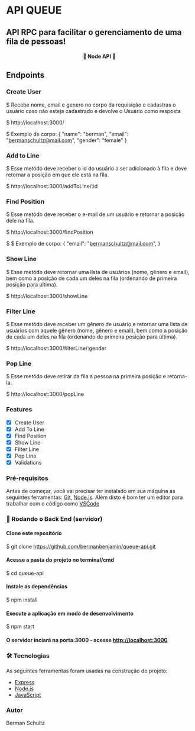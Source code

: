 # API QUEUE

## API RPC para facilitar o gerenciamento de uma fila de pessoas!

<h4 align="center"> 
	🚧  Node API 🚀 
</h4>

## Endpoints

### Create User

\$ Recebe nome, email e genero no corpo da requisição e cadastras o usuário caso não esteja cadastrado
e devolve o Usuário como resposta

\$ http://localhost:3000/

\$ Exemplo de corpo:
{
"name": "berman",
"email": "bermanschultz@mail.com",
"gender": "female"
}

### Add to Line

\$ Esse metódo deve receber o id do usuário a ser adicionado à fila e deve retornar a posição em que ele está na fila.

\$ http://localhost:3000/addToLine/:id

### Find Position

\$ Esse metódo deve receber o e-mail de um usuário e retornar a posição dele na fila.

\$ http://localhost:3000/findPosition

\$ \$ Exemplo de corpo:
{
"email": "bermanschultz@mail.com",
}

### Show Line

\$ Esse metódo deve retornar uma lista de usuários (nome, gênero e email), bem como a posição de cada um deles na fila (ordenando de primeira posição para última).

\$ http://localhost:3000/showLine

### Filter Line

\$ Esse metódo deve receber um gênero de usuário e retornar uma lista de usuários com aquele gênero (nome, gênero e email), bem como a posição de cada um deles na fila (ordenando de primeira posição para última).

\$ http://localhost:3000/filterLine/:gender

### Pop Line

\$ Esse metódo deve retirar da fila a pessoa na primeira posição e retorna-la.

\$ http://localhost:3000/popLine

### Features

- [x] Create User
- [x] Add To Line
- [x] Find Position
- [x] Show Line
- [x] Filter Line
- [x] Pop Line
- [x] Validations

### Pré-requisitos

Antes de começar, você vai precisar ter instalado em sua máquina as seguintes ferramentas:
[Git](https://git-scm.com), [Node.js](https://nodejs.org/en/).
Além disto é bom ter um editor para trabalhar com o código como [VSCode](https://code.visualstudio.com/)

### 🎲 Rodando o Back End (servidor)

#### Clone este repositório

\$ git clone <https://github.com/bermanbenjamin/queue-api.git>

#### Acesse a pasta do projeto no terminal/cmd

\$ cd queue-api

#### Instale as dependências

\$ npm install

#### Execute a aplicação em modo de desenvolvimento

\$ npm start

#### O servidor inciará na porta:3000 - acesse <http://localhost:3000>

### 🛠 Tecnologias

As seguintes ferramentas foram usadas na construção do projeto:

- [Express](https://expressjs.com/pt-br/)
- [Node.js](https://nodejs.org/en/)
- [JavaScript](https://www.javascript.com)

### Autor

Berman Schultz
